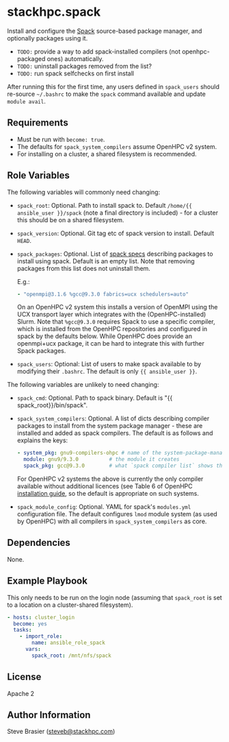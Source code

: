 stackhpc.spack
=========

Install and configure the [Spack](https://spack.readthedocs.io/en/latest/index.html) source-based package manager, and optionally packages using it.

- `TODO:` provide a way to add spack-installed compilers (not openhpc-packaged ones) automatically.
- `TODO:` uninstall packages removed from the list?
- `TODO:` run spack selfchecks on first install

After running this for the first time, any users defined in `spack_users` should re-source `~/.bashrc` to make the `spack` command available and update `module avail`.

Requirements
------------

- Must be run with `become: true`.
- The defaults for `spack_system_compilers` assume OpenHPC v2 system.
- For installing on a cluster, a shared filesystem is recommended.

Role Variables
--------------

The following variables will commonly need changing:

- `spack_root`: Optional. Path to install spack to. Default `/home/{{ ansible_user }}/spack` (note a final directory is included) - for a cluster this should be on a shared filesystem.
- `spack_version`: Optional. Git tag etc of spack version to install. Default `HEAD`.
- `spack_packages`: Optional. List of [spack specs](https://spack.readthedocs.io/en/latest/basic_usage.html#specs-dependencies) describing packages to install using spack. Default is an empty list. Note that removing packages from this list does not uninstall them.

  E.g.:
    ```yaml
    - "openmpi@3.1.6 %gcc@9.3.0 fabrics=ucx schedulers=auto"
    ```
  
  On an OpenHPC v2 system this installs a version of OpenMPI using the UCX transport layer which integrates with the (OpenHPC-installed) Slurm. Note that `%gcc@9.3.0` requires Spack to use a specific compiler, which is installed from the OpenHPC repositories and configured in spack by the defaults below. While OpenHPC does provide an openmpi+ucx package, it can be hard to integrate this with further Spack packages.
- `spack_users`: Optional: List of users to make spack available to by modifying their `.bashrc`. The default is only `{{ ansible_user }}`.

The following variables are unlikely to need changing:

- `spack_cmd`: Optional. Path to spack binary. Default is "{{ spack_root}}/bin/spack".
- `spack_system_compilers`: Optional. A list of dicts describing compiler packages to install from the system package manager - these are installed and added as spack compilers. The default is as follows and explains the keys:

  ```yaml
  - system_pkg: gnu9-compilers-ohpc # name of the system-package-manager compiler package, in this case from openhpc
    module: gnu9/9.3.0          # the module it creates
    spack_pkg: gcc@9.3.0        # what `spack compiler list` shows this compiler as
  ```
  
  For OpenHPC v2 systems the above is currently the only compiler available without additional licences (see Table 6 of OpenHPC [installation guide](https://github.com/openhpc/ohpc/releases/download/v2.0.GA/Install_guide-CentOS8-Warewulf-SLURM-2.0-aarch64.pdf), so the default is appropriate on such systems.

- `spack_module_config`: Optional. YAML for spack's `modules.yml` configuration file. The default configures `lmod` module system (as used by OpenHPC) with all compilers in `spack_system_compilers` as core.
  

Dependencies
------------

None.

Example Playbook
----------------

This only needs to be run on the login node (assuming that `spack_root` is set to a location on a cluster-shared filesystem).

```yaml
- hosts: cluster_login  
  become: yes
  tasks:
    - import_role:
        name: ansible_role_spack
      vars:
        spack_root: /mnt/nfs/spack
```

License
-------

Apache 2

Author Information
------------------

Steve Brasier (steveb@stackhpc.com)

